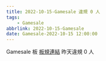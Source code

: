 ```yaml
---
title: 2022-10-15-Gamesale 違規 0 人
tags:
    - Gamesale
abbrlink: 2022-10-15-Gamesale
date: Gamesale-2022-10-15 12:00:00
---
```

Gamesale 板 [板規連結](https://www.ptt.cc/bbs/Gossiping/M.1637425085.A.07D.html)
昨天違規 0 人
